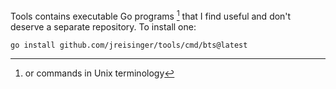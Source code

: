 Tools contains executable Go programs [^1] that I find useful and don't deserve a separate repository. To install one:

```
go install github.com/jreisinger/tools/cmd/bts@latest
```

[^1]: or commands in Unix terminology
